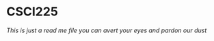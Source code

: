 # CSCI225
<address>This is just a read me file you can avert your eyes and
pardon our dust</address>